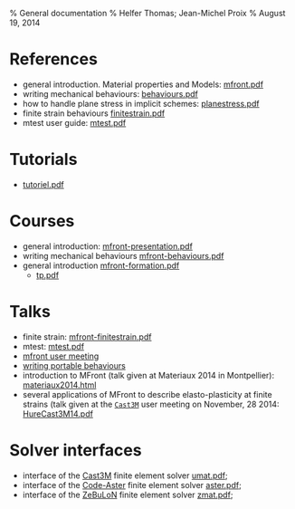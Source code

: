 % General documentation 
% Helfer Thomas; Jean-Michel Proix
% August 19, 2014

# References

- general introduction. Material properties and Models: [mfront.pdf](documents/mfront/mfront.pdf)
- writing mechanical behaviours: [behaviours.pdf](documents/mfront/behaviours.pdf)
- how to handle plane stress in implicit schemes: [planestress.pdf](documents/mfront/planestress.pdf)
- finite strain behaviours [finitestrain.pdf](documents/mfront/finitestrain.pdf)
- mtest user guide: [mtest.pdf](documents/mtest/mtest.pdf)

# Tutorials

- [tutoriel.pdf](documents/tutoriel/tutoriel.pdf)

# Courses

- general introduction: [mfront-presentation.pdf](documents/mfront-presentation/mfront-presentation.pdf)
- writing mechanical behaviours [mfront-behaviours.pdf](documents/mfront-behaviours/mfront-behaviours.pdf)
- general introduction [mfront-formation.pdf](documents/mfront-formation/mfront-formation.pdf)
    - [tp.pdf](documents/tp/tp.pdf)

# Talks

- finite strain: [mfront-finitestrain.pdf](documents/mfront-finitestrain/mfront-finitestrain.pdf)
- mtest: [mtest.pdf](documents/mtest-presentation/mtest-presentation.pdf)
- [mfront user meeting](documents/mfront-user-meeting/mfront.html)
- [writing portable behaviours](documents/portable-behaviour/portability.html)
- introduction to MFront (talk given at Materiaux 2014 in Montpellier): [materiaux2014.html](documents/Materiaux2014/materiaux2014.html)
- several applications of MFront to describe elasto-plasticity at
  finite strains (talk given at the
  [`Cast3M`](http://www-cast3m.cea.fr) user meeting on November, 28
  2014: [HureCast3M14.pdf](documents/ClubCast3M2014/HureCast3M14.pdf)


# Solver interfaces

- interface of the [Cast3M](http://www-cast3m.cea.fr) finite element
  solver [umat.pdf](documents/mfront/umat.pdf);
- interface of the [Code-Aster](http://www.code-aster.org) finite
  element solver [aster.pdf](documents/mfront/aster.pdf);
- interface of the
  [ZeBuLoN](http://www.zset-software.com/products/zebulon) finite
  element solver [zmat.pdf](documents/mfront/zmat.pdf);
